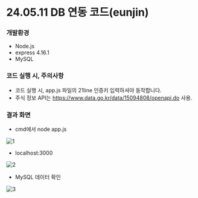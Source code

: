 # 24.05.11 DB 연동 코드(eunjin)

### 개발환경
- Node.js
- express 4.16.1
- MySQL
### 코드 실행 시, 주의사항
- 코드 실행 시, app.js 파일의 21line 인증키 입력하셔야 동작합니다.
- 주식 정보 API는 https://www.data.go.kr/data/15094808/openapi.do 사용.
### 결과 화면
- cmd에서 node app.js


![1](https://github.com/hanejj/private-test/assets/165184750/d356ea51-c05d-46e8-b196-49ae34f0b5f4)
- localhost:3000


![2](https://github.com/hanejj/private-test/assets/165184750/d7d7c5c9-12a8-4dd4-952d-80a05f43b7b4)
- MySQL 데이터 확인


![3](https://github.com/hanejj/private-test/assets/165184750/41331488-9453-4d27-9e2c-efe103779486)
